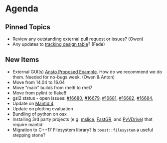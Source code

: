 Agenda
======

Pinned Topics
-------------
* Review any outstanding external pull request or issues? (Owen)
* Any updates to [tracking design table](https://github.com/mantidproject/documents/blob/master/Project-Management/TechnicalSteeringCommittee/reports/TSC-TrackingDesignProposals.md)? (Fede)

New Items
---------
* External GUI(s) [Ansto Proposed Example](https://github.com/mantidproject/documents/blob/master/Design/ANSTO_SANS/AnstoSans.pdf). How do we recommend we do them. Needed for no-bugs week. (Owen & Anton)
* Move from 14.04 to 16.04
* Move "main" builds from rhel6 to rhel7
* Move from pylint to flake8
* gsl2 status - open issues: [#16680](https://github.com/mantidproject/mantid/issues/16680), [#16679](https://github.com/mantidproject/mantid/issues/16679), [#16681](https://github.com/mantidproject/mantid/issues/16681), [#16682](https://github.com/mantidproject/mantid/issues/16682), [#16684](https://github.com/mantidproject/mantid/issues/16684),
* Update on [Mantid 4](https://github.com/mantidproject/documents/pull/23)
* Update on plotting evaluation
* Bundling of python on osx
* Installing 3rd party projects (e.g. [mslice](https://github.com/mantidproject/mslice), [FastGR](https://github.com/neutrons/FastGR), and [PyVDrive](https://github.com/neutrons/PyVDrive)) that require mantid
* Migration to C++17 Filesystem library? Is `boost::filesystem` a useful stepping stone?
